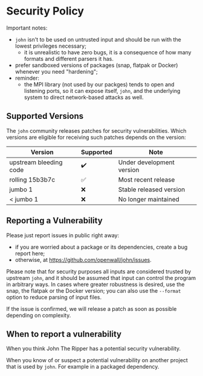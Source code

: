 # Security Policy

Important notes:
* `john` isn't to be used on untrusted input and should be run with the lowest privileges necessary;
  * it is unrealistic to have zero bugs, it is a consequence of how many formats and different parsers it has.
* prefer sandboxed versions of packages (snap, flatpak or Docker) whenever you need "hardening";
* reminder:
  * the MPI library (not used by our packges) tends to open and listening ports, so it can expose itself,
    `john`, and the underlying system to direct network-based attacks as well.

## Supported Versions

The `john` community releases patches for security vulnerabilities. Which versions are eligible for
receiving such patches depends on the version:

| Version | Supported          | Note                        |
| ------- | ------------------ | ----------------------------------------- |
| upstream bleeding code | :heavy_check_mark: | Under development version    |
| rolling 15b3b7c   | :white_check_mark: | Most recent release                |
| jumbo 1  | :x: | Stable released version |
| < jumbo 1    | :x:                | No longer maintained |

## Reporting a Vulnerability

Please just report issues in public right away:
* if you are worried about a package or its dependencies, create a bug report here;
* otherwise, at https://github.com/openwall/john/issues.

Please note that for security purposes all inputs are considered trusted by upstream `john`, and it should
be assumed that input can control the program in arbitrary ways. In cases where greater robustness is desired,
use the snap, the flatpak or the Docker version; you can also use the `--format` option to reduce parsing
of input files.

If the issue is confirmed, we will release a patch as soon as possible depending on complexity.

## When to report a vulnerability

When you think John The Ripper has a potential security vulnerability.

When you know of or suspect a potential vulnerability on another project that is used by `john`.
For example in a packaged dependency.
